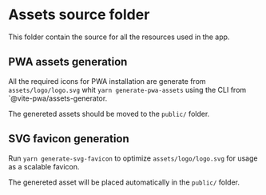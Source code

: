 # Assets source folder

This folder contain the source for all the resources used in the app.

## PWA assets generation

All the required icons for PWA installation are generate from
`assets/logo/logo.svg` whit `yarn generate-pwa-assets` using the CLI from
`@vite-pwa/assets-generator.

The genereted assets should be moved to the `public/` folder.

## SVG favicon generation

Run `yarn generate-svg-favicon` to optimize `assets/logo/logo.svg` for usage
as a scalable favicon.

The genereted asset will be placed automatically in the `public/` folder.
